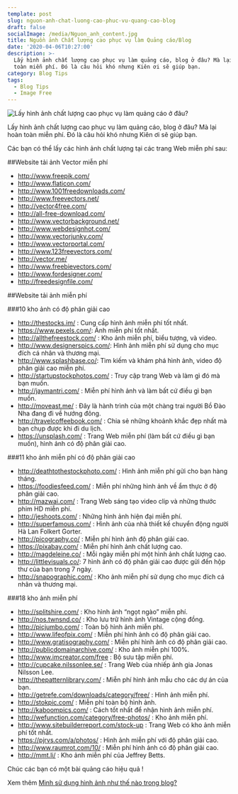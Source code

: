 ```yaml
---
template: post
slug: nguon-anh-chat-luong-cao-phuc-vu-quang-cao-blog
draft: false
socialImage: /media/Nguon_anh_content.jpg
title: Nguồn ảnh Chất lượng cao phục vụ làm Quảng cáo/Blog
date: '2020-04-06T10:27:00'
description: >-
  Lấy hình ảnh chất lượng cao phục vụ làm quảng cáo, blog ở đâu? Mà lại hoàn
  toàn miễn phí. Đó là câu hỏi khó nhưng Kiên ơi sẽ giúp bạn.
category: Blog Tips
tags:
  - Blog Tips
  - Image Free
---
```

![*Lấy hình ảnh chất lượng cao phục vụ làm quảng cáo ở đâu?*](/media/nguon_anh_content.png)

Lấy hình ảnh chất lượng cao phục vụ làm quảng cáo, blog ở đâu? Mà lại hoàn toàn miễn phí. Đó là câu hỏi khó nhưng Kiên ơi sẽ giúp bạn.

Các bạn có thể lấy các hình ảnh chất lượng tại các trang Web miễn phí sau:

\##Website tải ảnh Vector miễn phí

* http://www.freepik.com/
* http://www.flaticon.com/
* http://www.1001freedownloads.com/
* http://www.freevectors.net/
* http://vector4free.com/
* http://all-free-download.com/
* http://www.vectorbackground.net/
* http://www.webdesignhot.com/
* http://www.vectorjunky.com/
* http://www.vectorportal.com/
* http://www.123freevectors.com/
* http://vector.me/
* http://www.freebievectors.com/
* http://www.fordesigner.com/
* http://freedesignfile.com/

\##Website tải ảnh miễn phí

\###10 kho ảnh có độ phân giải cao

* http://thestocks.im/ : Cung cấp hình ảnh miễn phí tốt nhất.
* https://www.pexels.com/: Ảnh miễn phí tốt nhất.
* http://allthefreestock.com/ : Kho ảnh miễn phí, biểu tượng, và video.
* http://www.designerspics.com/: Hình ảnh miễn phí sử dụng cho mục đích cá nhân và thương mại.
* http://www.splashbase.co/: Tìm kiếm và khám phá hình ảnh, video độ phân giải cao miễn phí.
* http://startupstockphotos.com/ : Truy cập trang Web và làm gì đó mà bạn muốn.
* http://jaymantri.com/ : Miễn phí hình ảnh và làm bất cứ điều gì bạn muốn.
* http://moveast.me/ : Đây là hành trình của một chàng trai người Bồ Đào Nha đang đi về hướng đông.
* http://travelcoffeebook.com/ : Chia sẻ những khoảnh khắc đẹp nhất mà bạn chụp được khi đi du lịch.
* https://unsplash.com/ : Trang Web miễn phí (làm bất cứ điều gì bạn muốn), hình ảnh có độ phân giải cao.

\###11 kho ảnh miễn phí có độ phân giải cao

* http://deathtothestockphoto.com/ : Hình ảnh miễn phí gửi cho bạn hàng tháng.
* https://foodiesfeed.com/ : Miễn phí những hình ảnh về ẩm thực ở độ phân giải cao.
* http://mazwai.com/ : Trang Web sáng tạo video clip và những thước phim HD miễn phí.
* http://jeshoots.com/ : Những hình ảnh hiện đại miễn phí.
* http://superfamous.com/ : Hình ảnh của nhà thiết kế chuyển động người Hà Lan Folkert Gorter.
* http://picography.co/ : Miễn phí hình ảnh độ phân giải cao.
* https://pixabay.com/ : Miễn phí hình ảnh chất lượng cao.
* http://magdeleine.co/ : Mỗi ngày miễn phí một hình ảnh chất lượng cao.
* http://littlevisuals.co/: 7 hình ảnh có độ phân giải cao được gửi đến hộp thư của bạn trong 7 ngày.
* http://snapographic.com/ : Kho ảnh miễn phí sử dụng cho mục đích cá nhân và thương mại.

\###18 kho ảnh miễn phí

* http://splitshire.com/ : Kho hình ảnh “ngọt ngào” miễn phí.
* http://nos.twnsnd.co/ : Kho lưu trữ hình ảnh Vintage cộng đồng.
* http://picjumbo.com/ : Toàn bộ hình ảnh miễn phí.
* http://www.lifeofpix.com/ : Miễn phí hình ảnh có độ phân giải cao.
* http://www.gratisography.com/ : Miễn phí hình ảnh có độ phân giải cao.
* http://publicdomainarchive.com/ : Kho ảnh miễn phí 100%.
* http://www.imcreator.com/free : Bộ sưu tập miễn phí.
* http://cupcake.nilssonlee.se/ : Trang Web của nhiếp ảnh gia Jonas Nilsson Lee.
* http://thepatternlibrary.com/ : Miễn phí hình ảnh mẫu cho các dự án của bạn.
* http://getrefe.com/downloads/category/free/ : Hình ảnh miễn phí.
* http://stokpic.com/ : Miễn phí toàn bộ hình ảnh.
* http://kaboompics.com/ : Cách tốt nhất để nhận hình ảnh miễn phí.
* http://wefunction.com/category/free-photos/ : Kho ảnh miễn phí.
* http://www.sitebuilderreport.com/stock-up : Trang Web có kho ảnh miễn phí tốt nhất.
* https://pjrvs.com/a/photos/ : Hình ảnh miễn phí với độ phân giải cao.
* http://www.raumrot.com/10/ : Miễn phí hình ảnh có độ phân giải cao.
* http://mmt.li/ : Kho ảnh miễn phí của Jeffrey Betts.

Chúc các bạn có một bài quảng cáo hiệu quả !

Xem thêm [Mình sử dụng hình ảnh như thế nào trong blog?](/posts/minh-su-dung-hinh-anh-nhu-the-nao-trong-blog/)